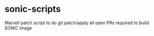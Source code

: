 # sonic-scripts

Marvell patch script to do git patch/apply all open PRs required to build SONIC image
